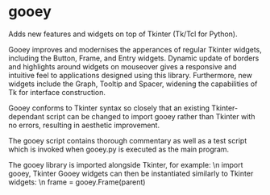 # gooey
Adds new features and widgets on top of Tkinter (Tk/Tcl for Python).

Gooey improves and modernises the apperances of regular Tkinter widgets, including the Button, Frame, and Entry widgets.
Dynamic update of borders and highlights around widgets on mouseover gives a responsive and intuitive feel to applications designed using this library.
Furthermore, new widgets include the Graph, Tooltip and Spacer, widening the capabilities of Tk for interface construction.

Gooey conforms to Tkinter syntax so closely that an existing Tkinter-dependant script can be changed to import gooey rather than Tkinter with no errors, resulting in aesthetic improvement.

The gooey script contains thorough commentary as well as a test script which is invoked when gooey.py is executed as the main program.

The gooey library is imported alongside Tkinter, for example: \n
  import gooey, Tkinter
Gooey widgets can then be instantiated similarly to Tkinter widgets: \n
  frame = gooey.Frame(parent)
